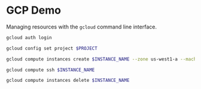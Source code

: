 # GCP Demo

Managing resources with the `gcloud` command line interface.

```sh
gcloud auth login
```

```sh
gcloud config set project $PROJECT
```


```sh
gcloud compute instances create $INSTANCE_NAME --zone us-west1-a --machine-type f1-micro
```

```sh
gcloud compute ssh $INSTANCE_NAME
```

```sh
gcloud compute instances delete $INSTANCE_NAME
```